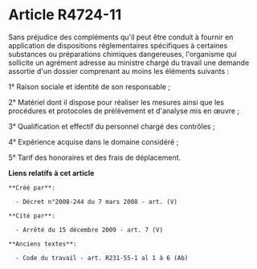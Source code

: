 # Article R4724-11

Sans préjudice des compléments qu'il peut être conduit à fournir en application de dispositions réglementaires spécifiques à
certaines substances ou préparations chimiques dangereuses, l'organisme qui sollicite un agrément adresse au ministre chargé
du travail une demande assortie d'un dossier comprenant au moins les éléments suivants :

1° Raison sociale et identité de son responsable ;

2° Matériel dont il dispose pour réaliser les mesures ainsi que les procédures et protocoles de prélèvement et d'analyse mis
en œuvre ;

3° Qualification et effectif du personnel chargé des contrôles ;

4° Expérience acquise dans le domaine considéré ;

5° Tarif des honoraires et des frais de déplacement.

**Liens relatifs à cet article**

	**Créé par**:

	  - Décret n°2008-244 du 7 mars 2008 - art. (V)

	**Cité par**:

	  - Arrêté du 15 décembre 2009 - art. 7 (V)

	**Anciens textes**:

	  - Code du travail - art. R231-55-1 al 1 à 6 (Ab)
